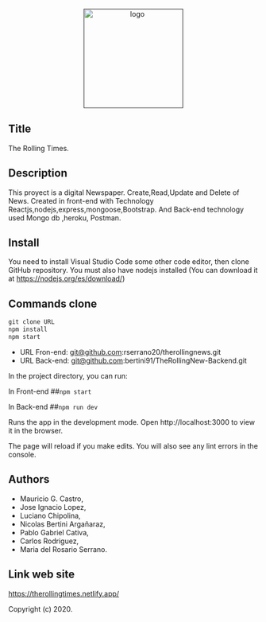 <p align="center"><a href="" target="_blank" ><img width="200" src="https://therollingtimes.netlify.app/logo.png" alt="logo"></a></p>

## Title
The Rolling Times.
## Description
This proyect is a digital Newspaper.
Create,Read,Update and Delete of News. 
Created in front-end with Technology Reactjs,nodejs,express,mongoose,Bootstrap. 
And Back-end technology used Mongo db ,heroku, Postman.

## Install
You need to install Visual Studio Code some other code editor, then clone GitHub repository. 
You must also have nodejs installed (You can download it at https://nodejs.org/es/download/)

## Commands clone

```javascript
git clone URL
npm install
npm start
```
- URL Fron-end: git@github.com:rserrano20/therollingnews.git
- URL Back-end: git@github.com:bertini91/TheRollingNew-Backend.git

In the project directory, you can run:

In Front-end
##`npm start`

In Back-end
##`npm run dev`

Runs the app in the development mode.
Open http://localhost:3000 to view it in the browser.

The page will reload if you make edits.
You will also see any lint errors in the console.


##  Authors
- Mauricio G. Castro,
- Jose Ignacio Lopez,
- Luciano Chipolina, 
- Nicolas Bertini Argañaraz,
- Pablo Gabriel Cativa,
- Carlos Rodriguez, 
- Maria del Rosario Serrano.



## Link web site
https://therollingtimes.netlify.app/





Copyright (c) 2020.

